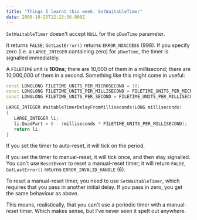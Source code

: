 ```yaml
---
title: "Things I learnt this week: SetWaitableTimer"
date: 2008-10-25T12:23:56.000Z
---
```


`SetWaitableTimer` doesn't accept `NULL` for the `pDueTime` parameter.

It returns `FALSE`; `GetLastError()` returns `ERROR_NOACCESS` (998). If you specify zero (i.e. a `LARGE_INTEGER`
containing zero) for `pDueTime`, the timer is signalled immediately.

A `FILETIME` unit is **100ns**; there are 10,000 of them in a millisecond; there are 10,000,000 of them in a second.
Something like this might come in useful:

```c++
const LONGLONG FILETIME_UNITS_PER_MICROSECOND = 10;
const LONGLONG FILETIME_UNITS_PER_MILLISECOND = FILETIME_UNITS_PER_MICROSECOND * 1000;
const LONGLONG FILETIME_UNITS_PER_SECOND = FILETIME_UNITS_PER_MILLISECOND * 1000;

LARGE_INTEGER WaitableTimerDelayFromMilliseconds(LONG milliseconds)
{
   LARGE_INTEGER li;
   li.QuadPart = 0 - (milliseconds * FILETIME_UNITS_PER_MILLISECOND);
   return li;
}
```

If you set the timer to auto-reset, it will tick on the period.

If you set the timer to manual-reset, it will tick once, and then stay signalled. You can't use `ResetEvent` to reset a
manual-reset timer; it will return `FALSE`, `GetLastError()` returns `ERROR_INVALID_HANDLE` (6).

To reset a manual-reset timer, you need to use `SetWaitableTimer`, which requires that you pass in another initial delay.
If you pass in zero, you get the same behaviour as above.

This means, realistically, that you can't use a periodic timer with a manual-reset timer. Which makes sense, but I've
never seen it spelt out anywhere.
